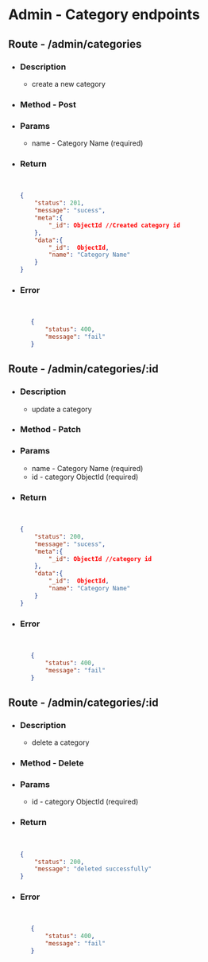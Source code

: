 # Admin - Category endpoints

## Route - /admin/categories
+ ### Description
  - create a new category
+ ### Method - Post
+ ### Params
  -  name - Category Name (required)

+ ### Return
    <br/>

    ``` json
    {
        "status": 201,
        "message": "sucess",
        "meta":{
            "_id": ObjectId //Created category id
        },
        "data":{
            "_id":  ObjectId,
            "name": "Category Name"
        }
    }
    ```
+ ### Error
    <br/>
     
     ```json
        {
            "status": 400,
            "message": "fail"
        }
     ```


## Route - /admin/categories/:id
+ ### Description
  - update a category
+ ### Method - Patch
+ ### Params
  -  name - Category Name (required)
  -  id - category ObjectId (required)

+ ### Return
    <br/>

    ``` json
    {
        "status": 200,
        "message": "sucess",
        "meta":{
            "_id": ObjectId //category id
        },
        "data":{
            "_id":  ObjectId,
            "name": "Category Name"
        }
    }
    ```

+ ### Error
    <br/>
     
     ```json
        {
            "status": 400,
            "message": "fail"
        }
    ```
## Route - /admin/categories/:id
+ ### Description
  - delete a  category
+ ### Method - Delete
+ ### Params
  -  id - category ObjectId (required)

+ ### Return
    <br/>

    ``` json
    {
        "status": 200,
        "message": "deleted successfully"
    }
    ```
+ ### Error
    <br/>
     
     ```json
        {
            "status": 400,
            "message": "fail"
        }
    ```



